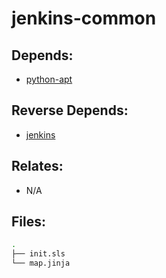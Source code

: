 # jenkins-common

## Depends:

  -  [python-apt](/salt/python-apt)

## Reverse Depends:

  -  [jenkins](/salt/jenkins)

## Relates:

  -  N/A

## Files:

```bash
.
├── init.sls
└── map.jinja
```
